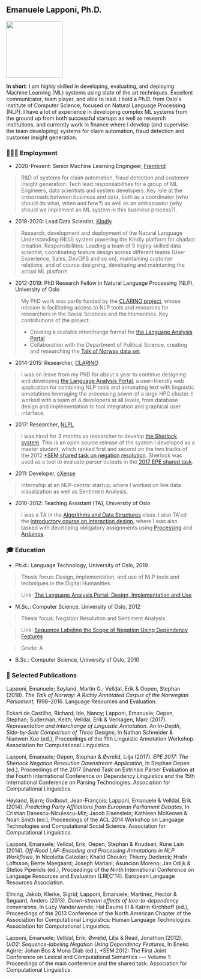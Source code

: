 ## Emanuele Lapponi, Ph.D.

<img src="/images/eman.jpg" width="150">

**In short**: I am highly skilled in developing, evaluating, and deploying Machine Learning (ML) systems using state of the art techniques. Excellent communicator, team player, and able to lead. I hold a Ph.D. from Oslo's institute of Computer Science, focused on Natural Language Processing (NLP). I have a lot of experience in developing complex ML systems from the ground up from both successful startups as well as research institutions, and currently work in finance where I develop (and supervise the team developing) systems for claim automation, fraud detection and customer insight generation.

### 👨🏻‍🔧 Employment

- 2020-Present: Senior Machine Learning Engingeer, [Fremtind](https://www.fremtind.no/)

> R&D of systems for claim automation, fraud detection and customer insight generation. Tech lead responsabilities for a group of ML Engineers, data scientists and system developers. Key role at the crossroads between business and data, both as a coordinator (who should do what, when and how?) as well as an ambassador (why should we implement an ML system in this business process?).

- 2018-2020: Lead Data Scientist, [Kindly](https://kindly.ai/)

> Research, development and deployment of the Natural Language Understanding (NLU) system powering the Kindly platform for chatbot creation. Responsibilities: Leading a team of 5 highly skilled data scientist, coordinating feature design across different teams (User Experience, Sales, DevOPS and so on), maintaining customer relations, and of course designing, developing and maintaning the actual ML platform.

- 2012-2019: PhD Research Fellow in Natural Language Processing (NLP), University of Oslo

> My PhD work was partly funded by the [CLARINO project](https://clarin.w.uib.no/), whose mission is facilitating access to NLP tools and resources for researchers in the Social Sciences and the Humanities. Key contributions of the project:
> - Creating a scalable interchange format for [the Language Analysis Portal](lap.clarino.uio.no)
> - Collaboration with the Department of Political Science, creating and researching the [Talk of Norway data set](https://github.com/ltgoslo/talk-of-norway)

- 2014-2015: Researcher, [CLARINO](https://clarin.w.uib.no/)

> I was on leave from my PhD for about a year to continue designing and developing [the Language Analysis Portal](lap.clarino.uio.no), a user-friendly web application for combining NLP tools and annotating text with linguistic annotations leveraging the processing power of a large HPC cluster. I worked with a team of 4 developers at all levels, from database design and implementation to tool integration and graphical user interface.

- 2017: Researcher, [NLPL](https://neic.no/nlpl/)

> I was hired for 3 months as researcher to develop [the Sherlock system](https://github.com/ltgoslo/sherlock). This is an open source release of the system I developed as a master student, which ranked first and second on the two tracks of the 2012 [\*SEM shared task on negation resolution](https://www.clips.uantwerpen.be/sem2012-st-neg/). Sherlock was used as a tool to evaluate parser outputs in the [2017 EPE shared task](http://epe.nlpl.eu/).

- 2011: Developer, [cXense](https://www.cxense.com/)

> Internship at an NLP-centric startup, where I worked on live data visualization as well as Sentiment Analysis.

- 2010-2012: Teaching Assistant (TA), University of Oslo

> I was a TA in the [Algorithms and Data Structures](http://www.uio.no/studier/emner/matnat/ifi/INF2220/) class. I also TA'ed the [introductory course on interaction design](http://www.uio.no/studier/emner/matnat/ifi/INF1510/), where I was also tasked with developing obligatory assignments using [Processing](https://processing.org/) and [Arduinos](https://www.arduino.cc/).

### 🎓 Education 

- Ph.d.: Language Technology, University of Oslo, 2019
> Thesis focus: Design, implementation, and use of NLP tools and techniques in the Digital Humanities

> Link: [The Language Analysis Portal: Design, Implementation and Use](https://www.dropbox.com/s/b0h41z0kthm321f/emanuele-lapponi-phd-thesis.pdf?dl=0)

- M.Sc.: Computer Science, University of Oslo, 2012
> Thesis focus: Negation Resolution and Sentiment Analysis.

> Link: [Sequence Labeling the Scope of Negation Using Dependency Features](https://pdfs.semanticscholar.org/68b4/aea9428d2832de1e5442d85c25b129b582dd.pdf)

> Grade: A

- B.Sc.: Computer Science, University of Oslo, 2010

### 📖 Selected Publications

Lapponi, Emanuele; Søyland, Martin G.; Velldal, Erik & Oepen, Stephan (2018). *The Talk of Norway: A Richly Annotated Corpus of the Norwegian Parliament*, 1998–2016. Language Resources and Evaluation.

Eckart de Castilho, Richard; Ide, Nancy; Lapponi, Emanuele; Oepen, Stephan; Suderman, Keith; Velldal, Erik & Verhagen, Marc (2017). *Representation and Interchange of Linguistic Annotation. An In-Depth, Side-by-Side Comparison of Three Designs*, In Nathan Schneider & Nianwen Xue (ed.),  Proceedings of the 11th Linguistic Annotation Workshop. Association for Computational Linguistics.

Lapponi, Emanuele; Oepen, Stephan & Øvrelid, Lilja (2017). *EPE 2017: The Sherlock Negation Resolution Downstream Application*, In Stephan Oepen (ed.),  Proceedings of the 2017 Shared Task on Extrinsic Parser Evaluation at the Fourth International Conference on Dependency Linguistics and the 15th International Conference on Parsing Technologies.  Association for Computational Linguistics.

Høyland, Bjørn; Godbout, Jean-François; Lapponi, Emanuele & Velldal, Erik (2014). *Predicting Party Affiliations from European Parliament Debates*, In Cristian Danescu-Niculescu-Miz; Jacob Eisenstein; Kathleen McKeown & Noah Smith (ed.),  Proceedings of the ACL 2014 Workshop on Language Technologies and Computational Social Science.  Association for Computational Linguistics.

Lapponi, Emanuele; Velldal, Erik; Oepen, Stephan & Knudsen, Rune Lain (2014). *Off-Road LAF: Encoding and Processing Annotations in NLP Workflows*, In Nicoletta Calzolari; Khalid Choukri; Thierry Declerck; Hrafn Loftsson; Bente Maegaard; Joseph Mariani; Asuncion Moreno; Jan Odijk & Stelios Piperidis (ed.),  Proceedings of the Ninth International Conference on Language Resources and Evaluation (LREC'14).  European Language Resources Association.

Elming, Jakob; Klerke, Sigrid; Lapponi, Emanuele; Martinez, Hector & Søgaard, Anders (2013). *Down-stream effects of tree-to-dependency conversions*, In Lucy Vanderwende; Hal Daumé III & Katrin Kirchhoff (ed.),  Proceedings of the 2013 Conference of the North American Chapter of the Association for Computational Linguistics: Human Language Technologies.  Association for Computational Linguistics.

Lapponi, Emanuele; Velldal, Erik; Øvrelid, Lilja & Read, Jonathon (2012). *UiO2: Sequence-labeling Negation Using Dependency Features*, In Eneko Agirre; Johan Bos & Mona Diab (ed.), \*SEM 2012: The First Joint Conference on Lexical and Computational Semantics --- Volume 1: Proceedings of the main conference and the shared task.  Association for Computational Linguistics.
